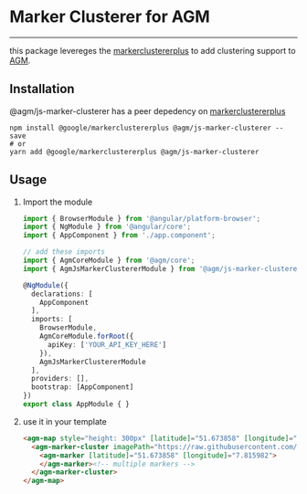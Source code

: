 # Marker Clusterer for AGM

-----

this package levereges the [markerclustererplus][markerclustererplus] to add clustering support to
[AGM][agm].

## Installation

@agm/js-marker-clusterer has a peer depedency on [markerclustererplus][markerclustererplus]

```shell
npm install @google/markerclustererplus @agm/js-marker-clusterer --save
# or
yarn add @google/markerclustererplus @agm/js-marker-clusterer
```

## Usage

1. Import the module

    ```typescript
    import { BrowserModule } from '@angular/platform-browser';
    import { NgModule } from '@angular/core';
    import { AppComponent } from './app.component';

    // add these imports
    import { AgmCoreModule } from '@agm/core';
    import { AgmJsMarkerClustererModule } from '@agm/js-marker-clusterer';

    @NgModule({
      declarations: [
        AppComponent
      ],
      imports: [
        BrowserModule,
        AgmCoreModule.forRoot({
          apiKey: ['YOUR_API_KEY_HERE']
        }),
        AgmJsMarkerClustererModule
      ],
      providers: [],
      bootstrap: [AppComponent]
    })
    export class AppModule { }
    ```
2. use it in your template

    ```html
    <agm-map style="height: 300px" [latitude]="51.673858" [longitude]="7.815982">
      <agm-marker-cluster imagePath="https://raw.githubusercontent.com/googlemaps/v3-utility-library/master/markerclustererplus/images/m">
        <agm-marker [latitude]="51.673858" [longitude]="7.815982">
        </agm-marker><!-- multiple markers -->
      </agm-marker-cluster>
    </agm-map>
    ```


[markerclustererplus]: https://github.com/googlemaps/v3-utility-library/tree/master/markerclustererplus
[agm]: https://angular-maps.com/

